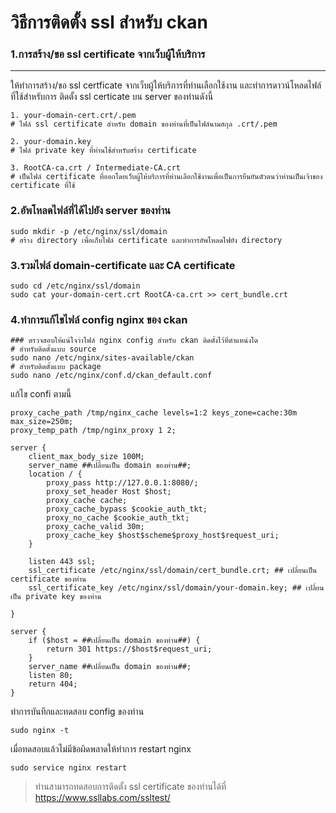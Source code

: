 # วิธีการติดตั้ง ssl สำหรับ ckan
### 1.การสร้าง/ขอ ssl certificate จากเว็บผู้ให้บริการ
---
ให้ทำการสร้าง/ขอ ssl certficate จากเว็บผู้ให้บริการที่ท่านเลือกใช้งาน และทำการดาวน์โหลดไฟล์ที่ใช้สำหรับการ ติดตั้ง ssl certicate บน server ของท่านดังนี้ 
```
1. your-domain-cert.crt/.pem
# ไฟล์ ssl certificate สำหรับ domain ของท่านที่เป็นไฟล์นามสกุล .crt/.pem 

2. your-domain.key
# ไฟล์ private key ที่ท่านใช้สำหรับสร้าง certificate

3. RootCA-ca.crt / Intermediate-CA.crt
# เป็นไฟล์ certificate ที่ออกโดยเว็บผู้ให้บริการที่ท่านเลือกใช้งานเพื่อเป็นการยืนยันตัวตนว่าท่านเป็นเจ้าของ certificate ที่ใช้
```
### 2.อัพโหลดไฟล์ที่ได้ไปยัง server ของท่าน
```
sudo mkdir -p /etc/nginx/ssl/domain
# สร้าง directory เพื่อเก็บไฟล์ certificate และทำการอัพโหลดไฟยัง directory
```

### 3.รวมไฟล์ domain-certificate และ CA certificate
```
sudo cd /etc/nginx/ssl/domain
sudo cat your-domain-cert.crt RootCA-ca.crt >> cert_bundle.crt
```

### 4.ทำการแก้ไขไฟล์ config nginx ของ ckan
```
### ตรวจสอบให้แน่ใจว่าไฟล์ nginx config สำหรับ ckan ติดตั้งไว้ที่ตำแหน่งใด
# สำหรับติดตั้งแบบ source
sudo nano /etc/nginx/sites-available/ckan
# สำหรับติดตั้งแบบ package
sudo nano /etc/nginx/conf.d/ckan_default.conf
```
แก้ไข confi ตามนี้

```
proxy_cache_path /tmp/nginx_cache levels=1:2 keys_zone=cache:30m max_size=250m;
proxy_temp_path /tmp/nginx_proxy 1 2;

server {
    client_max_body_size 100M;
    server_name ##เปลี่ยนเป็น domain ของท่าน##;
    location / {
        proxy_pass http://127.0.0.1:8080/;
        proxy_set_header Host $host;
        proxy_cache cache;
        proxy_cache_bypass $cookie_auth_tkt;
        proxy_no_cache $cookie_auth_tkt;
        proxy_cache_valid 30m;
        proxy_cache_key $host$scheme$proxy_host$request_uri;
    }

    listen 443 ssl; 
    ssl_certificate /etc/nginx/ssl/domain/cert_bundle.crt; ## เปลี่ยนเป็น certificate ของท่าน
    ssl_certificate_key /etc/nginx/ssl/domain/your-domain.key; ## เปลี่ยนเป็น private key ของท่าน

}

server {
    if ($host = ##เปลี่ยนเป็น domain ของท่าน##) {
        return 301 https://$host$request_uri;
    } 
    server_name ##เปลี่ยนเป็น domain ของท่าน##;
    listen 80;
    return 404;
}
```
ทำการบันทึกและทดสอบ config ของท่าน 
```
sudo nginx -t
```
เมื่อทดสอบแล้วไม่มีข้อผิดพลาดให้ทำการ restart nginx

```
sudo service nginx restart
```

> ท่านสามารถทดสอบการติดตั้ง ssl certificate ของท่านได้ที่ https://www.ssllabs.com/ssltest/